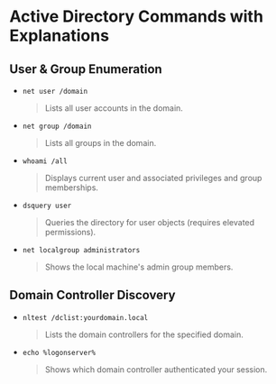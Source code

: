 #  Active Directory Commands with Explanations

##  User & Group Enumeration

- `net user /domain`
  > Lists all user accounts in the domain.

- `net group /domain`
  > Lists all groups in the domain.

- `whoami /all`
  > Displays current user and associated privileges and group memberships.

- `dsquery user`
  > Queries the directory for user objects (requires elevated permissions).

- `net localgroup administrators`
  > Shows the local machine's admin group members.

##  Domain Controller Discovery

- `nltest /dclist:yourdomain.local`
  > Lists the domain controllers for the specified domain.

- `echo %logonserver%`
  > Shows which domain controller authenticated your session.

